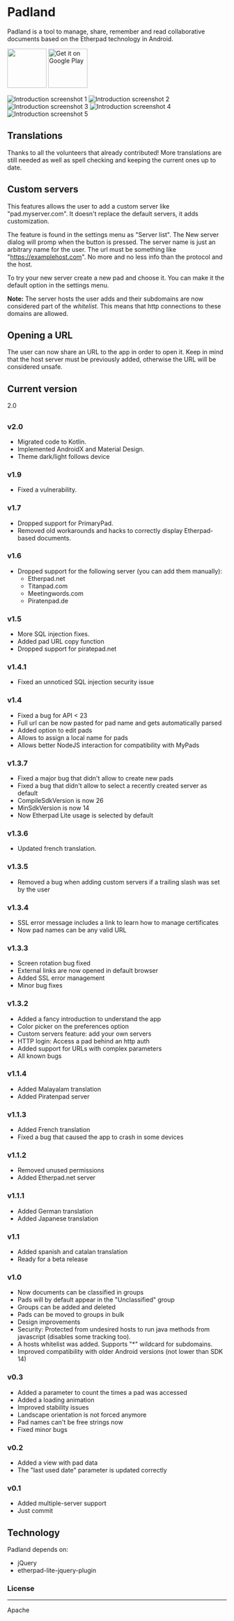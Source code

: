 # Padland
Padland is a tool to manage, share, remember and read collaborative documents based on the Etherpad technology in Android.

<a href="https://f-droid.org/repository/browse/?fdid=com.mikifus.padland" target="_blank">
<img src="https://f-droid.org/badge/get-it-on.png" height="90"/></a>

<a href='https://play.google.com/store/apps/details?id=com.mikifus.padland'>
<img alt='Get it on Google Play' src='https://play.google.com/intl/en_us/badges/images/generic/en_badge_web_generic.png'  height="90" /></a>

![Introduction screenshot 1](fastlane/metadata/android/en-US/images/phoneScreenshots/1.png)
![Introduction screenshot 2](fastlane/metadata/android/en-US/images/phoneScreenshots/2.png)
![Introduction screenshot 3](fastlane/metadata/android/en-US/images/phoneScreenshots/3.png)
![Introduction screenshot 4](fastlane/metadata/android/en-US/images/phoneScreenshots/4.png)
![Introduction screenshot 5](fastlane/metadata/android/en-US/images/phoneScreenshots/5.png)

## Translations
Thanks to all the volunteers that already contributed!
More translations are still needed as well as spell checking and keeping the current ones up to date.

## Custom servers

This features allows the user to add a custom server like "pad.myserver.com". It doesn't replace the default servers, it adds customization.

The feature is found in the settings menu as "Server list". The New server dialog will promp when the button is pressed. The server name is just an arbitrary name for the user.
The url must be something like "https://examplehost.com". No more and no less info than the protocol and the host.

To try your new server create a new pad and choose it. You can make it the default option in the settings menu.

**Note:** The server hosts the user adds and their subdomains are now considered part of the _whitelist_. This means that http connections to these domains are allowed.

## Opening a URL

The user can now share an URL to the app in order to open it. Keep in mind that the host server must be previously added, otherwise the URL will be considered unsafe. 

## Current version
2.0

## 
### v2.0
- Migrated code to Kotlin.
- Implemented AndroidX and Material Design.
- Theme dark/light follows device

### v1.9
- Fixed a vulnerability.

### v1.7
- Dropped support for PrimaryPad.
- Removed old workarounds and hacks to correctly display Etherpad-based documents.

### v1.6
- Dropped support for the following server (you can add them manually):
  - Etherpad.net
  - Titanpad.com
  - Meetingwords.com
  - Piratenpad.de

### v1.5
- More SQL injection fixes.
- Added pad URL copy function
- Dropped support for piratepad.net

### v1.4.1
- Fixed an unnoticed SQL injection security issue 

### v1.4
- Fixed a bug for API < 23
- Full url can be now pasted for pad name and gets automatically parsed
- Added option to edit pads
- Allows to assign a local name for pads
- Allows better NodeJS interaction for compatibility with MyPads

### v1.3.7
- Fixed a major bug that didn't allow to create new pads
- Fixed a bug that didn't allow to select a recently created server as default
- CompileSdkVersion is now 26
- MinSdkVersion is now 14
- Now Etherpad Lite usage is selected by default

### v1.3.6
- Updated french translation.

### v1.3.5
- Removed a bug when adding custom servers if a trailing slash was set by the user

### v1.3.4
- SSL error message includes a link to learn how to manage certificates
- Now pad names can be any valid URL

### v1.3.3
- Screen rotation bug fixed
- External links are now opened in default browser
- Added SSL error management
- Minor bug fixes

### v1.3.2
- Added a fancy introduction to understand the app
- Color picker on the preferences option
- Custom servers feature: add your own servers
- HTTP login: Access a pad behind an http auth
- Added support for URLs with complex parameters
- All known bugs

### v1.1.4
- Added Malayalam translation
- Added Piratenpad server

### v1.1.3
- Added French translation
- Fixed a bug that caused the app to crash in some devices

### v1.1.2
- Removed unused permissions
- Added Etherpad.net server

### v1.1.1
- Added German translation
- Added Japanese translation

### v1.1
- Added spanish and catalan translation
- Ready for a beta release

### v1.0
- Now documents can be classified in groups
- Pads will by default appear in the "Unclassified" group
- Groups can be added and deleted
- Pads can be moved to groups in bulk
- Design improvements
- Security: Protected from undesired hosts to run java methods from javascript (disables some tracking too).
- A hosts whitelist was added. Supports "*" wildcard for subdomains.
- Improved compatibility with older Android versions (not lower than SDK 14)

### v0.3
- Added a parameter to count the times a pad was accessed
- Added a loading animation
- Improved stability issues
- Landscape orientation is not forced anymore
- Pad names can't be free strings now
- Fixed minor bugs

### v0.2
- Added a view with pad data
- The "last used date" parameter is updated correctly

### v0.1
- Added multiple-server support
- Just commit

## Technology
Padland depends on:
- jQuery
- etherpad-lite-jquery-plugin


### License
----
Apache



[Etherpad]:http://etherpad.org/
[etherpad-lite-jquery-plugin]:https://github.com/ether/etherpad-lite-jquery-plugin
